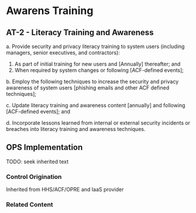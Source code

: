 # Awarens Training
## AT-2 - Literacy Training and Awareness

a. Provide security and privacy literacy training to system users (including managers, senior executives, and contractors):

1. As part of initial training for new users and [Annually] thereafter; and
2. When required by system changes or following [ACF-defined events];

b. Employ the following techniques to increase the security and privacy awareness of system users [phishing emails and other ACF defined techniques];

c. Update literacy training and awareness content [annually] and following [ACF-defined events]; and

d. Incorporate lessons learned from internal or external security incidents or breaches into literacy training and awareness techniques.

## OPS Implementation

TODO: seek inherited text

### Control Origination

Inherited from HHS/ACF/OPRE and IaaS provider

### Related Content
